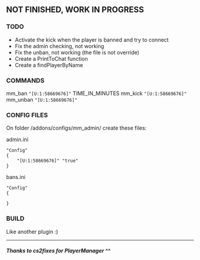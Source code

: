 ## **NOT FINISHED, WORK IN PROGRESS**

### TODO

- Activate the kick when the player is banned and try to connect
- Fix the admin checking, not working
- Fix the unban, not working (the file is not override)
- Create a PrintToChat function
- Create a findPlayerByName

### COMMANDS

mm_ban `"[U:1:58669676]"` TIME_IN_MINUTES
mm_kick `"[U:1:58669676]"`
mm_unban `"[U:1:58669676]"`

### CONFIG FILES

On folder /addons/configs/mm_admin/ create these files:

admin.ini
```
"Config"
{
	"[U:1:58669676]" "true"
}
```

bans.ini

```
"Config"
{

}
```

### BUILD
Like another plugin :)

------------


##### **Thanks to cs2fixes for PlayerManager ^^**
